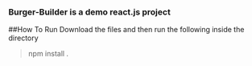 ### Burger-Builder is a demo react.js project

##How To Run
 Download the files and then run the following inside the directory
 > npm install .
